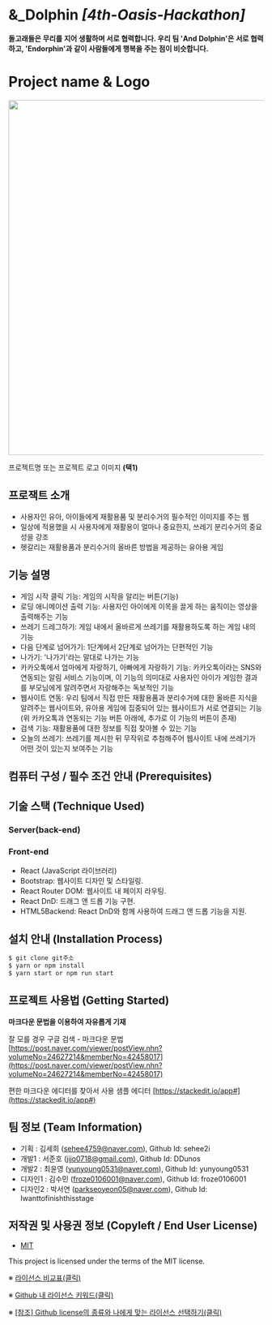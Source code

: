 # &_Dolphin *[4th-Oasis-Hackathon]*
**돌고래들은 무리를 지어 생활하며 서로 협력합니다. 우리 팀 'And Dolphin'은 서로 협력하고, 'Endorphin'과 같이 사람들에게 행복을 주는 점이 비슷합니다.**


# Project name & Logo
<img src="https://cdn.discordapp.com/attachments/1140898430168879114/1146306389526978560/231_20230830135121.png" width="700" height="700"/>


프로젝트명 또는 프로젝트 로고 이미지 **(택1)**

## 프로잭트 소개
- 사용자인 유아, 아이들에게 재활용품 및 분리수거의 필수적인 이미지를 주는 웹
- 일상에 적용했을 시 사용자에게 재활용이 얼마나 중요한지, 쓰레기 분리수거의 중요성을 강조
- 헷갈리는 재활용품과 분리수거의 올바른 방법을 제공하는 유아용 게임


## 기능 설명
 - 게임 시작 클릭 기능: 게임의 시작을 알리는 버튼(기능)
 - 로딩 애니메이션 출력 기능: 사용자인 아이에게 이목을 끌게 하는 움직이는 영상을 출력해주는 기능
 - 쓰레기 드레그하기: 게임 내에서 올바르게 쓰레기를 재활용하도록 하는 게임 내의 기능
 - 다음 단계로 넘어가기: 1단계에서 2단계로 넘어가는 단편적인 기능
 - 나가기: '나가기'라는 말대로 나가는 기능
 - 카카오톡에서 엄마에게 자랑하기, 아빠에게 자랑하기 기능: 카카오톡이라는 SNS와 연동되는 알림 서비스 기능이며, 이 기능의 의미대로 사용자인 아이가 게임한 결과를 부모님에게 알려주면서 자랑해주는 독보적인 기능
 - 웹사이트 연동: 우리 팀에서 직접 만든 재활용품과 분리수거에 대한 올바른 지식을 알려주는 웹사이트와, 유아용 게임에 집중되어 있는 웹사이트가 서로 연결되는 기능 (위 카카오톡과 연동되는 기능 버튼 아래에, 추가로 이 기능의 버튼이 존재)
 - 검색 기능: 재활용품에 대한 정보를 직접 찾아볼 수 있는 기능
 - 오늘의 쓰레기: 쓰레기를 제시한 뒤 무작위로 추첨해주어 웹사이트 내에 쓰레기가 어떤 것이 있는지 보여주는 기능

## 컴퓨터 구성 / 필수 조건 안내 (Prerequisites)


## 기술 스택 (Technique Used) 
### Server(back-end)
 
### Front-end
 - React (JavaScript 라이브러리) 
 - Bootstrap: 웹사이트 디자인 및 스타일링.
 - React Router DOM: 웹사이트 내 페이지 라우팅.
 - React DnD: 드래그 앤 드롭 기능 구현.
 - HTML5Backend: React DnD와 함께 사용하여 드래그 앤 드롭 기능을 지원.

## 설치 안내 (Installation Process)
```bash
$ git clone git주소
$ yarn or npm install
$ yarn start or npm run start
```

## 프로젝트 사용법 (Getting Started)
**마크다운 문법을 이용하여 자유롭게 기재**

잘 모를 경우
구글 검색 - 마크다운 문법
[https://post.naver.com/viewer/postView.nhn?volumeNo=24627214&memberNo=42458017](https://post.naver.com/viewer/postView.nhn?volumeNo=24627214&memberNo=42458017)

 편한 마크다운 에디터를 찾아서 사용
 샘플 에디터 [https://stackedit.io/app#](https://stackedit.io/app#)
 
## 팀 정보 (Team Information)
- 기획 : 김세희 (sehee4759@naver.com), Github Id: sehee2i
- 개발1 : 서준호 (jijo0718@gmail.com), Github Id: DDunos
- 개발2 : 최윤영 (yunyoung0531@naver.com), Github Id: yunyoung0531
- 디자인1 : 김수민 (froze0106001@naver.com), Github Id: froze0106001
- 디자인2 : 박서연 (parkseoyeon05@naver.com), Github Id: Iwanttofinishthisstage

## 저작권 및 사용권 정보 (Copyleft / End User License)
 * [MIT](https://github.com/osam2020-WEB/Sample-ProjectName-TeamName/blob/master/license.md)

This project is licensed under the terms of the MIT license.

※ [라이선스 비교표(클릭)](https://olis.or.kr/license/compareGuide.do)

※ [Github 내 라이선스 키워드(클릭)](https://docs.github.com/en/github/creating-cloning-and-archiving-repositories/creating-a-repository-on-github/licensing-a-repository)

※ [\[참조\] Github license의 종류와 나에게 맞는 라이선스 선택하기(클릭)](https://flyingsquirrel.medium.com/github-license%EC%9D%98-%EC%A2%85%EB%A5%98%EC%99%80-%EB%82%98%EC%97%90%EA%B2%8C-%EB%A7%9E%EB%8A%94-%EB%9D%BC%EC%9D%B4%EC%84%A0%EC%8A%A4-%EC%84%A0%ED%83%9D%ED%95%98%EA%B8%B0-ae29925e8ff4)
